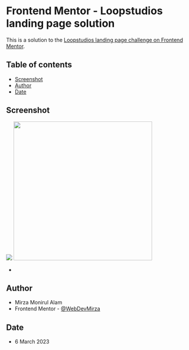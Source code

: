 # Frontend Mentor - Loopstudios landing page solution

This is a solution to the [Loopstudios landing page challenge on Frontend Mentor](https://www.frontendmentor.io/challenges/loopstudios-landing-page-N88J5Onjw).

## Table of contents

- [Screenshot](#screenshot)
- [Author](#author)
- [Date](#date)

## Screenshot

![](./ss/lg.webp)
<img src="./ss/sm.webp" width="375"/>

-

## Author

- Mirza Monirul Alam
- Frontend Mentor - [@WebDevMirza](https://www.frontendmentor.io/profile/WebDevMirza)

## Date

- 6 March 2023
